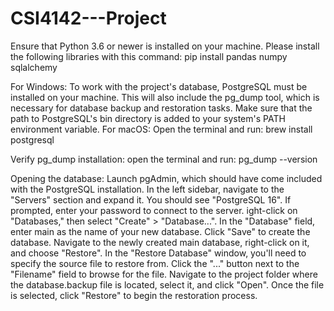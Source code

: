 # CSI4142---Project

Ensure that Python 3.6 or newer is installed on your machine.
Please install the following libraries with this command:
pip install pandas numpy sqlalchemy

For Windows:
To work with the project's database, PostgreSQL must be installed on your machine. This will also include the pg_dump tool, which is necessary for database backup and restoration tasks.
Make sure that the path to PostgreSQL's bin directory is added to your system's PATH environment variable.
For macOS:
Open the terminal and run: brew install postgresql

Verify pg_dump installation:
open the terminal and run: pg_dump --version

Opening the database:
Launch pgAdmin, which should have come included with the PostgreSQL installation.
In the left sidebar, navigate to the "Servers" section and expand it. You should see "PostgreSQL 16". If prompted, enter your password to connect to the server.
ight-click on "Databases," then select "Create" > "Database...".
In the "Database" field, enter main as the name of your new database.
Click "Save" to create the database.
Navigate to the newly created main database, right-click on it, and choose "Restore".
In the "Restore Database" window, you'll need to specify the source file to restore from. Click the "..." button next to the "Filename" field to browse for the file.
Navigate to the project folder where the database.backup file is located, select it, and click "Open".
Once the file is selected, click "Restore" to begin the restoration process.
